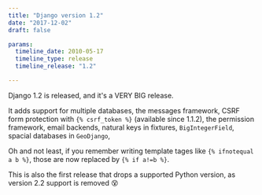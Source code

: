 ```yaml
---
title: "Django version 1.2"
date: "2017-12-02"
draft: false

params:
  timeline_date: 2010-05-17
  timeline_type: release
  timeline_release: "1.2"

---
```


Django 1.2 is released, and it's a VERY BIG release.

It adds support for multiple databases, the messages framework, CSRF form protection with `{% csrf_token %}` (available since 1.1.2), the permission framework, email backends, natural keys in fixtures, `BigIntegerField`, spacial databases in `GeoDjango`, 

Oh and not least, if you remember writing template tages like `{% ifnotequal a b %}`, those are now replaced by `{% if a!=b %}`.

This is also the first release that drops a supported Python version, as version 2.2 support is removed 😵
